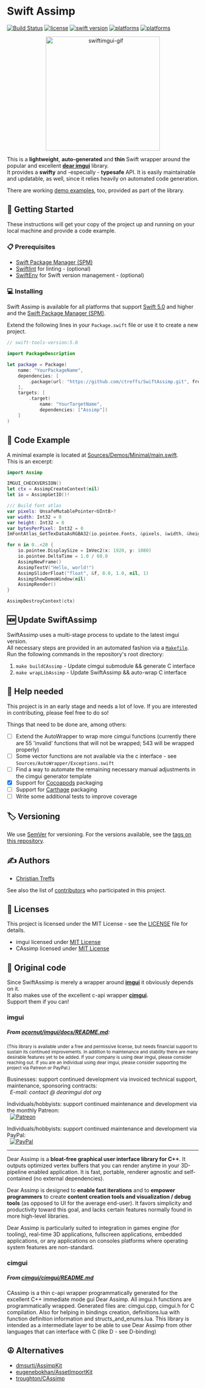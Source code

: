 # Swift Assimp
[![Build Status](https://travis-ci.com/ctreffs/SwiftAssimp.svg?branch=master)](https://travis-ci.com/ctreffs/SwiftAssimp)
[![license](https://img.shields.io/badge/license-MIT-brightgreen.svg)](LICENSE)
[![swift version](https://img.shields.io/badge/swift-5.0+-brightgreen.svg)](https://swift.org/download)
[![platforms](https://img.shields.io/badge/platforms-%20macOS%20|%20iOS%20|%20tvOS-brightgreen.svg)](#)
[![platforms](https://img.shields.io/badge/platforms-linux-brightgreen.svg)](#)

<p align="center">
	<img src="docs/swiftimgui.gif" height="300" alt="swiftimgui-gif"/>
</p>   

This is a **lightweight**, **auto-generated** and **thin** Swift wrapper around the popular and excellent [**dear imgui**](https://github.com/ocornut/imgui) library.  
It provides a **swifty** and -especially - **typesafe** API. It is easily maintainable and updatable, as well, since it relies heavily on automated code generation.

There are working [demo examples](Sources/Demos/), too, provided as part of the library.

## 🚀 Getting Started

These instructions will get your copy of the project up and running on your local machine and provide a code example.

### 📋 Prerequisites

* [Swift Package Manager (SPM)](https://github.com/apple/swift-package-manager)
* [Swiftlint](https://github.com/realm/SwiftLint) for linting - (optional)
* [SwiftEnv](https://swiftenv.fuller.li/) for Swift version management - (optional)

### 💻 Installing

Swift Assimp is available for all platforms that support [Swift 5.0](https://swift.org/) and higher and the [Swift Package Manager (SPM)](https://github.com/apple/swift-package-manager).

Extend the following lines in your `Package.swift` file or use it to create a new project.

```swift
// swift-tools-version:5.0

import PackageDescription

let package = Package(
    name: "YourPackageName",
    dependencies: [
        .package(url: "https://github.com/ctreffs/SwiftAssimp.git", from: "1.0.0")
    ],
    targets: [
        .target(
            name: "YourTargetName",
            dependencies: ["Assimp"])
    ]
)

```


## 📝 Code Example

A minimal example is located at [Sources/Demos/Minimal/main.swift](Sources/Demos/Minimal/main.swift).   
This is an excerpt:

```swift
import Assimp

IMGUI_CHECKVERSION()
let ctx = AssimpCreateContext(nil)
let io = AssimpGetIO()!

/// Build font atlas
var pixels: UnsafeMutablePointer<UInt8>?
var width: Int32 = 0
var height: Int32 = 0
var bytesPerPixel: Int32 = 0
ImFontAtlas_GetTexDataAsRGBA32(io.pointee.Fonts, &pixels, &width, &height, &bytesPerPixel)

for n in 0..<20 {
    io.pointee.DisplaySize = ImVec2(x: 1920, y: 1080)
    io.pointee.DeltaTime = 1.0 / 60.0
    AssimpNewFrame()
    AssimpTextV("Hello, world!")
    AssimpSliderFloat("float", &f, 0.0, 1.0, nil, 1)
    AssimpShowDemoWindow(nil)
    AssimpRender()
}

AssimpDestroyContext(ctx)
```

## 🆕 Update SwiftAssimp

SwiftAssimp uses a multi-stage process to update to the latest imgui version.   
All necessary steps are provided in an automated fashion via a [`Makefile`](Makefile).   
Run the following commands in the repository's root directory:

1. `make buildCAssimp` - Update cimgui submodule && generate C interface
2. `make wrapLibAssimp` - Update SwiftAssimp && auto-wrap C interface


## 💁 Help needed

This project is in an early stage and needs a lot of love.
If you are interested in contributing, please feel free to do so!

Things that need to be done are, among others:

- [ ] Extend the AutoWrapper to wrap more cimgui functions (currently there are 55 'invalid' functions that will not be wrapped; 543 will be wrapped properly)
- [ ] Some vector functions are not available via the c interface - see `Sources/AutoWrapper/Exceptions.swift`
- [ ] Find a way to automate the remaining necessary manual adjustments in the cimgui generator template
- [x] Support for [Cocoapods](https://cocoapods.org) packaging
- [ ] Support for [Carthage](https://github.com/Carthage/Carthage) packaging
- [ ] Write some additional tests to improve coverage

## 🏷️ Versioning

We use [SemVer](http://semver.org/) for versioning. For the versions available, see the [tags on this repository](/releases). 

## ✍️ Authors

* [Christian Treffs](https://github.com/ctreffs)

See also the list of [contributors](https://github.com/ctreffs/SwiftAssimp/contributors) who participated in this project.

## 🔏 Licenses

This project is licensed under the MIT License - see the [LICENSE](LICENSE) file for details.

* imgui licensed under [MIT License](https://github.com/ocornut/imgui/blob/master/LICENSE.txt)
* CAssimp licensed under [MIT License](https://github.com/cimgui/cimgui/blob/master/LICENSE)

## 🙏 Original code

Since SwiftAssimp is merely a wrapper around [**imgui**](https://github.com/ocornut/imgui) it obviously depends on it.    
It also makes use of the excellent c-api wrapper [**cimgui**](https://github.com/cimgui/cimgui).   
Support them if you can!

### imgui

##### From [ocornut/imgui/docs/README.md](https://github.com/ocornut/imgui/blob/master/docs/README.md):

<sub>(This library is available under a free and permissive license, but needs financial support to sustain its continued improvements. In addition to maintenance and stability there are many desirable features yet to be added. If your company is using dear imgui, please consider reaching out. If you are an individual using dear imgui, please consider supporting the project via Patreon or PayPal.)</sub>

Businesses: support continued development via invoiced technical support, maintenance, sponsoring contracts:
<br>&nbsp;&nbsp;_E-mail: contact @ dearimgui dot org_

Individuals/hobbyists: support continued maintenance and development via the monthly Patreon:
<br>&nbsp;&nbsp;[![Patreon](https://raw.githubusercontent.com/wiki/ocornut/imgui/web/patreon_02.png)](http://www.patreon.com/imgui)

Individuals/hobbyists: support continued maintenance and development via PayPal:
<br>&nbsp;&nbsp;[![PayPal](https://www.paypalobjects.com/en_US/i/btn/btn_donate_LG.gif)](https://www.paypal.com/cgi-bin/webscr?cmd=_s-xclick&hosted_button_id=WGHNC6MBFLZ2S)

----

Dear Assimp is a **bloat-free graphical user interface library for C++**. It outputs optimized vertex buffers that you can render anytime in your 3D-pipeline enabled application. It is fast, portable, renderer agnostic and self-contained (no external dependencies).

Dear Assimp is designed to **enable fast iterations** and to **empower programmers** to create **content creation tools and visualization / debug tools** (as opposed to UI for the average end-user). It favors simplicity and productivity toward this goal, and lacks certain features normally found in more high-level libraries.

Dear Assimp is particularly suited to integration in games engine (for tooling), real-time 3D applications, fullscreen applications, embedded applications, or any applications on consoles platforms where operating system features are non-standard.


### cimgui

##### From [cimgui/cimgui/README.md](https://github.com/cimgui/cimgui/blob/master/README.md)

CAssimp is a thin c-api wrapper programmatically generated for the excellent C++ immediate mode gui Dear Assimp. All imgui.h functions are programmatically wrapped. Generated files are: cimgui.cpp, cimgui.h for C compilation. Also for helping in bindings creation, definitions.lua with function definition information and structs_and_enums.lua. This library is intended as a intermediate layer to be able to use Dear Assimp from other languages that can interface with C (like D - see D-binding)


## ☮️ Alternatives

* [dmsurti/AssimpKit](https://github.com/dmsurti/AssimpKit)
* [eugenebokhan/AssetImportKit](https://github.com/eugenebokhan/AssetImportKit)
* [troughton/CAssimp](https://github.com/troughton/CAssimp)
